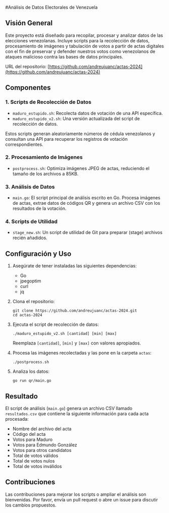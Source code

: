 #Análisis de Datos Electorales de Venezuela

## Visión General

Este proyecto está diseñado para recopilar, procesar y analizar datos de las elecciones venezolanas. Incluye scripts para la recolección de datos, procesamiento de imágenes y tabulación de votos a partir de actas digitales con el fin de preservar y defender nuestros votos como venezolanos de ataques malicioso contra las bases de datos principales.

URL del repositorio: [https://github.com/andreujuanc/actas-2024](https://github.com/andreujuanc/actas-2024)

## Componentes

### 1. Scripts de Recolección de Datos

- `maduro_estupido.sh`: Recolecta datos de votación de una API específica.
- `maduro_estupido_v2.sh`: Una versión actualizada del script de recolección de datos.

Estos scripts generan aleatoriamente números de cédula venezolanos y consultan una API para recuperar los registros de votación correspondientes.

### 2. Procesamiento de Imágenes

- `postprocess.sh`: Optimiza imágenes JPEG de actas, reduciendo el tamaño de los archivos a 85KB.

### 3. Análisis de Datos

- `main.go`: El script principal de análisis escrito en Go. Procesa imágenes de actas, extrae datos de códigos QR y genera un archivo CSV con los resultados de la votación.

### 4. Scripts de Utilidad

- `stage_new.sh`: Un script de utilidad de Git para preparar (stage) archivos recién añadidos.

## Configuración y Uso

1. Asegúrate de tener instaladas las siguientes dependencias:
   - Go
   - jpegoptim
   - curl
   - jq

2. Clona el repositorio:
   ```
   git clone https://github.com/andreujuanc/actas-2024.git
   cd actas-2024
   ```

3. Ejecuta el script de recolección de datos:
   ```
   ./maduro_estupido_v2.sh [cantidad] [min] [max]
   ```
   Reemplaza `[cantidad]`, `[min]` y `[max]` con valores apropiados.

4. Procesa las imágenes recolectadas y las pone en la carpeta `actas`:
   ```
   ./postprocess.sh
   ```

5. Analiza los datos:
   ```
   go run qr/main.go
   ```

## Resultado

El script de análisis (`main.go`) genera un archivo CSV llamado `resultados.csv` que contiene la siguiente información para cada acta procesada:

- Nombre del archivo del acta
- Código del acta
- Votos para Maduro
- Votos para Edmundo González
- Votos para otros candidatos
- Total de votos válidos
- Total de votos nulos
- Total de votos inválidos


## Contribuciones

Las contribuciones para mejorar los scripts o ampliar el análisis son bienvenidas. Por favor, envía un pull request o abre un issue para discutir los cambios propuestos.


